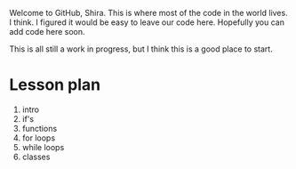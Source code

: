 Welcome to GitHub, Shira. This is where most of the code in the world lives. I think.
I figured it would be easy to leave our code here. Hopefully you can add code here soon.

This is all still a work in progress, but I think this is a good place to start.

# Lesson plan
1. intro
2. if's
3. functions
4. for loops
5. while loops
6. classes

